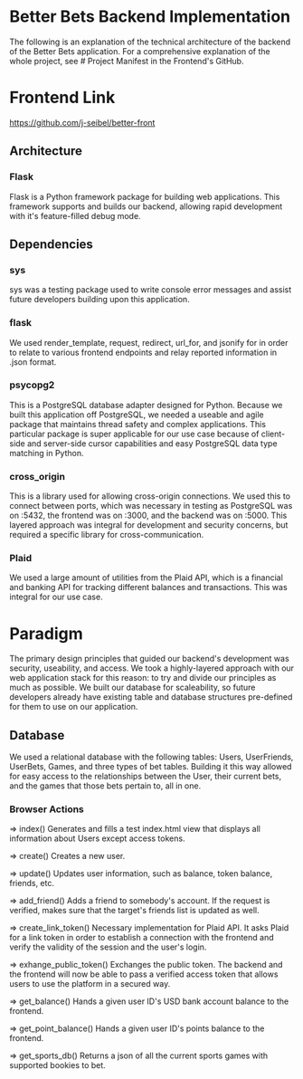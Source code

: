# Better Bets Backend Implementation
The following is an explanation of the technical architecture of the backend of the Better Bets application. For a comprehensive explanation of the whole project, see # Project Manifest in the Frontend's GitHub.

# Frontend Link
https://github.com/j-seibel/better-front

## Architecture
### Flask
Flask is a Python framework package for building web applications. This framework supports and builds our backend, allowing rapid development with it's feature-filled debug mode.

## Dependencies
### sys
sys was a testing package used to write console error messages and assist future developers building upon this application.
### flask
We used render_template, request, redirect, url_for, and jsonify for in order to relate to various frontend endpoints and relay reported information in .json format. 
### psycopg2
This is a PostgreSQL database adapter designed for Python. Because we built this application off PostgreSQL, we needed a useable and agile package that maintains thread safety and complex applications. This particular package is super applicable for our use case because of client-side and server-side cursor capabilities and easy PostgreSQL data type matching in Python.
### cross_origin
This is a library used for allowing cross-origin connections. We used this to connect between ports, which was necessary in testing as PostgreSQL was on :5432, the frontend was on :3000, and the backend was on :5000. This layered approach was integral for development and security concerns, but required a specific library for cross-communication.
### Plaid
We used a large amount of utilities from the Plaid API, which is a financial and banking API for tracking different balances and transactions. This was integral for our use case.

# Paradigm
The primary design principles that guided our backend's development was security, useability, and access. We took a highly-layered approach with our web application stack for this reason: to try and divide our principles as much as possible. We built our database for scaleability, so future developers already have existing table and database structures pre-defined for them to use on our application. 
## Database
We used a relational database with the following tables: Users, UserFriends, UserBets, Games, and three types of bet tables. Building it this way allowed for easy access to the relationships between the User, their current bets, and the games that those bets pertain to, all in one. 

### Browser Actions
=> index()
Generates and fills a test index.html view that displays all information about Users except access tokens.

=> create()
Creates a new user.

=> update()
Updates user information, such as balance, token balance, friends, etc.

=> add_friend()
Adds a friend to somebody's account. If the request is verified, makes sure that the target's friends list is updated as well.

=> create_link_token()
Necessary implementation for Plaid API. It asks Plaid for a link token in order to establish a connection with the frontend and verify the validity of the session and the user's login.

=> exhange_public_token()
Exchanges the public token. The backend and the frontend will now be able to pass a verified access token that allows users to use the platform in a secured way.

=> get_balance()
Hands a given user ID's USD bank account balance to the frontend.

=> get_point_balance()
Hands a given user ID's points balance to the frontend.

=> get_sports_db()
Returns a json of all the current sports games with supported bookies to bet. 
